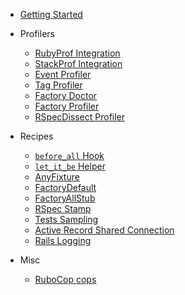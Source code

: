 <!-- markdownlint-disable -->

* [Getting Started](/getting_started.md)

* Profilers
  * [RubyProf Integration](/profilers/ruby_prof.md)
  * [StackProf Integration](/profilers/stack_prof.md)
  * [Event Profiler](/profilers/event_prof.md)
  * [Tag Profiler](/profilers/tag_prof.md)
  * [Factory Doctor](/profilers/factory_doctor.md)
  * [Factory Profiler](/profilers/factory_prof.md)
  * [RSpecDissect Profiler](/profilers/rspec_dissect.md)

* Recipes
  * [`before_all` Hook](/recipes/before_all.md)
  * [`let_it_be` Helper](/recipes/let_it_be.md)
  * [AnyFixture](/recipes/any_fixture.md)
  * [FactoryDefault](/recipes/factory_default.md)
  * [FactoryAllStub](/recipes/factory_all_stub.md)
  * [RSpec Stamp](/recipes/rspec_stamp.md)
  * [Tests Sampling](/recipes/tests_sampling.md)
  * [Active Record Shared Connection](/recipes/active_record_shared_connection.md)
  * [Rails Logging](/recipes/logging.md)

* Misc
  * [RuboCop cops](/misc/rubocop.md)
